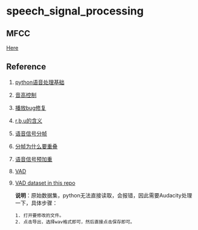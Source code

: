 # speech_signal_processing

## MFCC

[Here](https://github.com/kleinzcy/speech_signal_processing/)

## Reference

1. [python语音处理基础](https://www.cnblogs.com/LXP-Never/p/10078200.html)

2. [音高控制](http://www.voidcn.com/article/p-mitujaml-bth.html)

3. [播放bug修复](http://www.imooc.com/article/252974)

4. [r,b,u的含义](https://www.cnblogs.com/yanglang/p/7416889.html)

5. [语音信号分帧](https://blog.csdn.net/qcyfred/article/details/53006860)

6. [分帧为什么要重叠](https://blog.csdn.net/jinzhichaoshuiping/article/details/81159333)

7. [语音信号预加重](https://blog.csdn.net/lv_xinmy/article/details/8587426)

8. [VAD](https://blog.csdn.net/zachmm/article/details/41825023)

9. [VAD dataset in this repo](https://github.com/jtkim-kaist/VAD)
    
    **说明**：原始数据集，python无法直接读取，会报错，因此需要Audacity处理一下，具体步骤：
        
       1. 打开要修改的文件。
       2. 点击导出，选择wav格式即可，然后直接点击保存即可。
   
  
